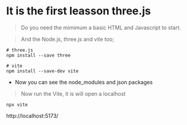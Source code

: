 # It is the first leasson three.js

> Do you need the mimimum a basic HTML and Javascript to start.

> And the Node.js, three.js and vite too;

```
# three.js
npm install --save three

# vite
npm install --save-dev vite
```

- Now you can see the node_modules and json packages

> Now run the Vite, it is will open a localhost

```
npx vite
```
 http://localhost:5173/
